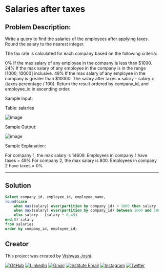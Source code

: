 # Salaries after taxes

## Problem Description:

Write a query to find the salaries of the employees after applying taxes. Round the salary to the nearest integer.

The tax rate is calculated for each company based on the following criteria:

0% If the max salary of any employee in the company is less than $1000.
24% If the max salary of any employee in the company is in the range [1000, 10000] inclusive.
49% If the max salary of any employee in the company is greater than $10000.
The salary after taxes = salary - salary x (taxes percentage / 100).
Return the result ordered by company_id, and employee_id in ascending order.

Sample Input:


Table: salaries

![image](https://github.com/vishwasjoshi2019/DSML/assets/98074283/3a64024b-3adc-4ce6-8e7b-6fe16b34886a)


Sample Output:

![image](https://github.com/vishwasjoshi2019/DSML/assets/98074283/7561af59-165f-4dcb-98a0-bc548576d18a)


Sample Explanation:

For company 1, the max salary is 14609. Employees in company 1 have taxes = 49%
For company 2, the max salary is 800. Employees in company 2 have taxes = 0%

---

## Solution

```sql
Select company_id, employee_id, employee_name,
round(case
    when max(salary) over(partition by company_id) < 1000 then salary
    when max(salary) over(partition by company_id) between 1000 and 10000 then salary - (salary * 0.24) 
    else salary - (salary * 0.49)
end,0) salary
from salaries 
order by company_id, employee_id;

```
## Creator

This project was created by [Vishwas Joshi](https://github.com/vishwasjoshi2019).


[![GitHub](https://img.shields.io/badge/GitHub-%40vishwasjoshi2019-blue)](https://github.com/vishwasjoshi2019)
[![LinkedIn](https://img.shields.io/badge/LinkedIn-%40vishwasjoshi2019-blue)](https://www.linkedin.com/in/vishwasjoshi2019/)
[![Gmail](https://img.shields.io/badge/Gmail-vishwasjoshi2019%40gmail.com-red)](mailto:vishwasjoshi2019@gmail.com)
[![Institute Email](https://img.shields.io/badge/Institute%20Email-vishwas.j%40iitgn.ac.in-red)](mailto:vishwas.j@iitgn.ac.in)
[![Instagram](https://img.shields.io/badge/Instagram-%40cursed__geek-orange)](https://www.instagram.com/cursed_geek/)
[![Twitter](https://img.shields.io/badge/Twitter-%40Vishwas79116150-blue)](https://twitter.com/Vishwas79116150)


